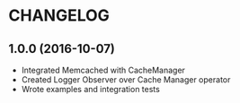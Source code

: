 CHANGELOG
=========

1.0.0 (2016-10-07)
------------------
* Integrated Memcached with CacheManager
* Created Logger Observer over Cache Manager operator
* Wrote examples and integration tests
